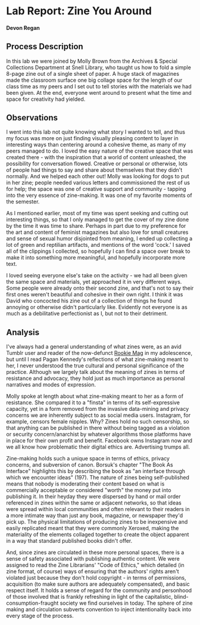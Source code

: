 # Lab Report: Zine You Around

#### Devon Regan

## Process Description

In this lab we were joined by Molly Brown from the Archives & Special Collections Department at Snell Library, who taught us how to fold a simple 8-page zine out of a single sheet of paper. A huge stack of magazines made the classroom surface one big collage space for the length of our class time as my peers and I set out to tell stories with the materials we had been given. At the end, everyone went around to present what the time and space for creativity had yielded.

## Observations

I went into this lab not quite knowing what story I wanted to tell, and thus my focus was more on just finding visually pleasing content to layer in interesting ways than centering around a cohesive theme, as many of my peers managed to do. I loved the easy nature of the creative space that was created there - with the inspiration that a world of content unleashed, the possibility for conversation flowed. Creative or personal or otherwise, lots of people had things to say and share about themselves that they didn't normally. And we helped each other out! Molly was looking for dogs to put in her zine; people needed various letters and commissioned the rest of us for help; the space was one of creative support and community - tapping into the very essence of zine-making. It was one of my favorite moments of the semester.

As I mentioned earlier, most of my time was spent seeking and cutting out interesting things, so that I only managed to get the cover of my zine done by the time it was time to share. Perhaps in part due to my preference for the art and content of feminist magazines but also love for small creatures and sense of sexual humor disjointed from meaning, I ended up collecting a lot of green and reptilian artifacts, and mentions of the word 'cock.' I saved all of the clippings I collected, so hopefully I can find a space over break to make it into something more meaningful, and hopefully incorporate more text.

I loved seeing everyone else's take on the activity - we had all been given the same space and materials, yet approached it in very different ways. Some people were already onto their second zine, and that's not to say their first ones weren't beautiful and cohesive in their own right. I think it was David who concocted his zine out of a collection of things he found annoying or otherwise didn't particularly like. Evidently not everyone is as much as a debilitative perfectionist as I, but not to their detriment.

## Analysis

I've always had a general understanding of what zines were, as an avid Tumblr user and reader of the now-defunct [Rookie Mag](https://rookiemag.com) in my adolescence, but until I read Pagan Kennedy's reflections of what zine-making meant to her, I never understood the true cultural and personal significance of the practice. Although we largely talk about the meaning of zines in terms of resistance and advocacy, they hold just as much importance as personal narratives and modes of expression.

Molly spoke at length about what zine-making meant to her as a form of resistance. She compared it to a "finsta" in terms of its self-expressive capacity, yet in a form removed from the invasive data-mining and privacy concerns we are inherently subject to as social media users. Instagram, for example, censors female nipples. Why? Zines hold no such censorship, so that anything can be published in there without being tagged as a violation or security concern/anarchist by whatever algorithms those platforms have in place for their own profit and benefit. Facebook owns Instagram now and we all know how problematic their digital ethics are. Advertising trumps all.

Zine-making holds such a unique space in terms of ethics, privacy concerns, and subversion of canon. Borsuk's chapter "The Book As Interface" highlights this by describing the book as "an interface through which we encounter ideas" (197). The nature of zines being self-published means that nobody is moderating their content based on what is commercially acceptable or considered "worth" the money put into publishing it. In their heyday they were dispersed by hand or mail order referenced in zines within the same or adjacent networks, so that ideas were spread within local communities and often relevant to their readers in a more intimate way than just any book, magazine, or newspaper they'd pick up. The physical limitations of producing zines to be inexpensive and easily replicated meant that they were commonly Xeroxed, making the materiality of the elements collaged together to create the object apparent in a way that standard published books didn't offer.

And, since zines are circulated in these more personal spaces, there is a sense of safety associated with publishing authentic content. We were assigned to read the Zine Librarians' "Code of Ethics," which detailed (in zine format, of course) ways of ensuring that the authors' rights aren't violated just because they don't hold copyright - in terms of permissions, acquisition (to make sure authors are adequately compensated), and basic respect itself. It holds a sense of regard for the community and personhood of those involved that is frankly refreshing in light of the capitalistic, blind-consumption-fraught society we find ourselves in today. The sphere of zine making and circulation subverts convention to inject intentionality back into every stage of the process. 
